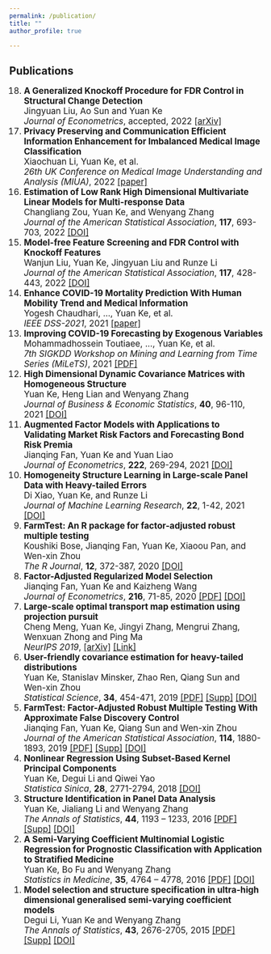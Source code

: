 ```yaml
---
permalink: /publication/
title: ""
author_profile: true

---
```

## Publications
<!--
1. <span style="font-size:0.9em;">**Enhance COVID-19 Mortality Prediction With Human Mobility Trend and Medical Information**    
  Yogesh Chaudhari, ..., Yuan Ke, et al.        
  *IEEE DSS-2021*, 2021, accepted.
1. <span style="font-size:0.9em;">**Improving COVID-19 Forecasting by Exogenous Variables**    
  Mohammadhossein Toutiaee, ..., Yuan Ke, et al.        
  *7th SIGKDD Workshop on Mining and Learning from Time Series (MiLeTS)*, 2021, accepted. [[arXiv](https://arxiv.org/abs/2107.10397)]
1. <span style="font-size:0.9em;">**Augmented Factor Models with Applications to Validating Market Risk Factors and Forecasting Bond Risk Premia**    
   Jianqing Fan, Yuan Ke and Yuan Liao      
   *Journal of Econometrics*, **222**, 269-294, 2021  [[PDF](http://yuan-ke.github.io/files/FanKeLiao_19.pdf)] &nbsp;  [[Supp](http://yuan-ke.github.io/files/FanKeLiao_19_supp.pdf)]  
1. <span style="font-size:0.9em;">**Homogeneity Structure Learning in Large-scale Panel Data with Heavy-tailed Errors**    
  Di Xiao, Yuan Ke, and Runze Li      
  *Journal of Machine Learning Research*, **22**(13), 1-42, 2021   [[DOI](http://jmlr.org/papers/v22/19-1018.html)]  
1. <span style="font-size:0.9em;">**FarmTest: An R package for factor-adjusted robust multiple testing**    
  Koushiki Bose, Jianqing Fan, Yuan Ke, Xiaoou Pan, and Wen-xin Zhou      
  *The R Journal*,**12**, 372-387, 2020   [[DOI](https://journal.r-project.org/archive/2021/RJ-2021-023/index.html)]
1. <span style="font-size:0.9em;">**Estimation of Low Rank High Dimensional Multivariate Linear Models for Multi-response Data**    
   Changliang Zou, Yuan Ke, and Wenyang Zhang      
   *Journal of the American Statistical Association*, accepted, 2020  [[DOI](https://doi.org/10.1080/01621459.2020.1799813)]      
1. <span style="font-size:0.9em;">**Model-free Feature Screening and FDR Control with Knockoff Features**    
   Wanjun Liu, Yuan Ke, Jingyuan Liu and Runze Li      
   *Journal of the American Statistical Association*, accepted, 2020  [[DOI](https://doi.org/10.1080/01621459.2020.1783274)]     
1. <span style="font-size:0.9em;">**High Dimensional Dynamic Covariance Matrices with Homogeneous Structure**      
   Yuan Ke, Heng Lian and Wenyang Zhang      
   *Journal of Business & Economic Statistics*, accepted, 2020    [[DOI](https://doi.org/10.1080/07350015.2020.1779079)]       
1. <span style="font-size:0.9em;">**Factor-Adjusted Regularized Model Selection**    
   Jianqing Fan, Yuan Ke and Kaizheng Wang      
   *Journal of Econometrics*, **216**, 71-85, 2020  [[PDF](http://yuan-ke.github.io/files/FARMselect.pdf)] &nbsp;  [[DOI](https://doi.org/10.1016/j.jeconom.2020.01.006)]     
1. <span style="font-size:0.9em;">**Large-scale optimal transport map estimation using projection pursuit**    
   Cheng Meng, Yuan Ke, Jingyi Zhang, Mengrui Zhang, Wenxuan Zhong and Ping Ma      
   *NeurIPS 2019*  [[PDF](http://yuan-ke.github.io/files/NIPS2019.pdf)] &nbsp;  [[DOI](https://papers.nips.cc/paper/9023-large-scale-optimal-transport-map-estimation-using-projection-pursuit)]     
1. <span style="font-size:0.9em;">**User-friendly covariance estimation for heavy-tailed distributions**    
   Yuan Ke, Stanislav Minsker, Zhao Ren, Qiang Sun and Wen-xin Zhou      
   *Statistical Science*, **34**, 454-471, 2019  [[PDF](http://yuan-ke.github.io/files/RobustCov.pdf)] &nbsp;  [[Supp](http://yuan-ke.github.io/files/RobustCov_supp.pdf)]   &nbsp; [[DOI](http://dx.doi.org/10.1214/19-STS711)]        
1. <span style="font-size:0.9em;">**FarmTest: Factor-Adjusted Robust Multiple Testing With Approximate False Discovery Control**    
   Jianqing Fan, Yuan Ke, Qiang Sun and Wen-xin Zhou      
   *Journal of the American Statistical Association*, **114**, 1880-1893, 2019  [[PDF](http://yuan-ke.github.io/files/FarmTest.pdf)] &nbsp;  [[Supp](http://yuan-ke.github.io/files/FarmTest_supp.pdf)]  &nbsp; [[DOI](https://doi.org/10.1080/01621459.2018.1527700)]        
1. <span style="font-size:0.9em;">**Nonlinear Regression Using Subset-Based Kernel Principal Components**    
   Yuan Ke, Degui Li and Qiwei Yao      
   *Statistica Sinica*, **28**, 2771-2794, 2018  [[PDF](http://yuan-ke.github.io/files/KeLiYao_16.pdf)] &nbsp;  [[DOI](http://www3.stat.sinica.edu.tw/statistica/J28N5/J28N528/J28N528.html)]     
1. <span style="font-size:0.9em;">**Structure Identification in Panel Data Analysis**    
   Yuan Ke, Jialiang Li and Wenyang Zhang      
   *The Annals of Statistics*, **44**, 1193 – 1233, 2016  [[PDF](http://yuan-ke.github.io/files/KeLiZhang_16.pdf)] &nbsp;  [[Supp](http://yuan-ke.github.io/files/KeLiZhang_16_supp.pdf)]  &nbsp; [[DOI](https://onlinelibrary.wiley.com/doi/abs/10.1002/sim.7034)]         
1. <span style="font-size:0.9em;">**A Semi-Varying Coefficient Multinomial Logistic Regression for Prognostic Classification with Application to Stratified Medicine**    
   Yuan Ke, Bo Fu and Wenyang Zhang      
   *Statistics in Medicine*, **35**, 4764 – 4778, 2016  [[PDF](http://yuan-ke.github.io/files/KeFuZhang_16.pdf)] &nbsp;   [[DOI](https://projecteuclid.org/euclid.aos/1460381691)]     
1. <span style="font-size:0.9em;">**Model selection and structure specification in ultra-high dimensional generalised semi-varying coefficient models**      
    Degui Li, Yuan Ke and Wenyang Zhang        
    *The Annals of Statistics*, **43**, 2676-2705, 2015  [[PDF](http://yuan-ke.github.io/files/LiKeZhang_15.pdf)] &nbsp;  [[Supp](http://yuan-ke.github.io/files/LiKeZhang_15_supp.pdf)]  &nbsp; [[DOI](https://projecteuclid.org/euclid.aos/1444222089)]     

-->


  <ol reversed style="font-size:17px">


  <li>
  <b>A Generalized Knockoff Procedure for FDR Control in Structural Change Detection</b> <br>
  Jingyuan Liu, Ao Sun and Yuan Ke <br>
  <i>Journal of Econometrics</i>, accepted, 2022
  <a href="https://arxiv.org/abs/2107.08359">[arXiv]</a>  
  </li>


  <li>
  <b>Privacy Preserving and Communication Efficient Information Enhancement for Imbalanced Medical Image Classification</b> <br>
  Xiaochuan Li, Yuan Ke, et al.      <br>
  <i>26th UK Conference on Medical Image Understanding and Analysis (MIUA)</i>, 2022  
    <a href="https://link.springer.com/chapter/10.1007/978-3-031-12053-4_49">[paper]</a>   
  </li>


  <li>
  <b>Estimation of Low Rank High Dimensional Multivariate Linear Models for Multi-response Data</b> <br>
  Changliang Zou, Yuan Ke, and Wenyang Zhang    <br>
  <i>Journal of the American Statistical Association</i>, <b>117</b>, 693-703, 2022   
  <a href="https://doi.org/10.1080/01621459.2020.1799813">[DOI]</a>  
  </li>

  <li>
  <b>Model-free Feature Screening and FDR Control with Knockoff Features</b> <br>
  Wanjun Liu, Yuan Ke, Jingyuan Liu and Runze Li   <br>
  <i>Journal of the American Statistical Association</i>, <b>117</b>, 428-443, 2022   
  <a href="https://doi.org/10.1080/01621459.2020.1783274">[DOI]</a>  
  </li>



  <li>
  <b>Enhance COVID-19 Mortality Prediction With Human Mobility Trend and Medical Information</b> <br>
  Yogesh Chaudhari, ..., Yuan Ke, et al.      <br>
  <i>IEEE DSS-2021</i>, 2021   
  <a href="https://ieeexplore.ieee.org/document/9780972">[paper]</a>  
  </li>


  <li>
  <b>Improving COVID-19 Forecasting by Exogenous Variables</b> <br>
  Mohammadhossein Toutiaee, ..., Yuan Ke, et al.     <br>
  <i>7th SIGKDD Workshop on Mining and Learning from Time Series (MiLeTS)</i>, 2021   
  <a href="https://kdd-milets.github.io/milets2021/papers/MiLeTS2021_paper_24.pdf">[PDF]</a>  
  </li>

  <li>
  <b>High Dimensional Dynamic Covariance Matrices with Homogeneous Structure</b> <br>
  Yuan Ke, Heng Lian and Wenyang Zhang  <br>
  <i>Journal of Business & Economic Statistics</i>, <b>40</b>, 96-110, 2021   
  <a href="https://doi.org/10.1080/07350015.2020.1779079">[DOI]</a>  
  </li>

  <li>
  <b>Augmented Factor Models with Applications to Validating Market Risk Factors and Forecasting Bond Risk Premia</b> <br>
  Jianqing Fan, Yuan Ke and Yuan Liao   <br>
  <i>Journal of Econometrics</i>, <b>222</b>, 269-294, 2021
  <a href="https://doi.org/10.1016/j.jeconom.2020.07.002">[DOI]</a>  
  </li>

  <li>
  <b>Homogeneity Structure Learning in Large-scale Panel Data with Heavy-tailed Errors</b> <br>
  Di Xiao, Yuan Ke, and Runze Li   <br>
  <i>Journal of Machine Learning Research</i>, <b>22</b>, 1-42, 2021
  <a href="http://jmlr.org/papers/v22/19-1018.html">[DOI]</a>  
  </li>

  <li>
  <b>FarmTest: An R package for factor-adjusted robust multiple testing</b> <br>
  Koushiki Bose, Jianqing Fan, Yuan Ke, Xiaoou Pan, and Wen-xin Zhou       <br>
  <i>The R Journal</i>, <b>12</b>, 372-387, 2020
  <a href="https://journal.r-project.org/archive/2021/RJ-2021-023/index.html">[DOI]</a>  
  </li>




  <li>
  <b>Factor-Adjusted Regularized Model Selection</b> <br>
  Jianqing Fan, Yuan Ke and Kaizheng Wang   <br>
  <i>Journal of Econometrics</i>, <b>216</b>, 71-85, 2020
  <a href="http://yuan-ke.github.io/files/FARMselect.pdf">[PDF]</a>
  <a href="https://doi.org/10.1016/j.jeconom.2020.01.006">[DOI]</a>  
  </li>

  <li>
  <b>Large-scale optimal transport map estimation using projection pursuit</b> <br>
  Cheng Meng, Yuan Ke, Jingyi Zhang, Mengrui Zhang, Wenxuan Zhong and Ping Ma  <br>
  <i>NeurIPS 2019</i>,   
  <a href="https://arxiv.org/abs/2106.05838">[arXiv]</a>
  <a href="https://papers.nips.cc/paper/9023-large-scale-optimal-transport-map-estimation-using-projection-pursuit">[Link]</a>  
  </li>

  <li>
  <b>User-friendly covariance estimation for heavy-tailed distributions</b> <br>
  Yuan Ke, Stanislav Minsker, Zhao Ren, Qiang Sun and Wen-xin Zhou  <br>
  <i>Statistical Science</i>, <b>34</b>, 454-471, 2019  
  <a href="http://yuan-ke.github.io/files/RobustCov.pdf">[PDF]</a>
  <a href="http://yuan-ke.github.io/files/RobustCov_supp.pdf">[Supp]</a>   
  <a href="http://dx.doi.org/10.1214/19-STS711">[DOI]</a>  
  </li>

  <li>
  <b>FarmTest: Factor-Adjusted Robust Multiple Testing With Approximate False Discovery Control</b> <br>
  Jianqing Fan, Yuan Ke, Qiang Sun and Wen-xin Zhou  <br>
  <i>Journal of the American Statistical Association</i>, <b>114</b>, 1880-1893, 2019  
  <a href="http://yuan-ke.github.io/files/FarmTest.pdf">[PDF]</a>
  <a href="http://yuan-ke.github.io/files/FarmTest_supp.pdf">[Supp]</a>   
  <a href="https://doi.org/10.1080/01621459.2018.1527700">[DOI]</a>  
  </li>

  <li>
  <b>Nonlinear Regression Using Subset-Based Kernel Principal Components</b> <br>
  Yuan Ke, Degui Li and Qiwei Yao <br>
  <i>Statistica Sinica</i>, <b>28</b>, 2771-2794, 2018   
  <a href="http://www3.stat.sinica.edu.tw/statistica/J28N5/J28N528/J28N528.html">[DOI]</a>  
  </li>

  <li>
  <b>Structure Identification in Panel Data Analysis</b> <br>
  Yuan Ke, Jialiang Li and Wenyang Zhang <br>
  <i>The Annals of Statistics</i>, <b>44</b>, 1193 – 1233, 2016  <a href="http://yuan-ke.github.io/files/KeLiZhang_16.pdf">[PDF]</a>  
  <a href="http://yuan-ke.github.io/files/KeLiZhang_16_supp.pdf">[Supp]</a>  
  <a href="https://projecteuclid.org/euclid.aos/1460381691">[DOI]</a>  
  </li>

  <li>
  <b>A Semi-Varying Coefficient Multinomial Logistic Regression for Prognostic Classification with Application to Stratified Medicine</b> <br>
  Yuan Ke, Bo Fu and Wenyang Zhang <br>
  <i>Statistics in Medicine</i>, <b>35</b>, 4764 – 4778, 2016  <a href="http://yuan-ke.github.io/files/KeFuZhang_16.pdf">[PDF]</a>  
  <a href="https://onlinelibrary.wiley.com/doi/abs/10.1002/sim.7034">[DOI]</a>  
  </li>

  <li>
  <b>Model selection and structure specification in ultra-high dimensional generalised semi-varying coefficient models</b> <br>
  Degui Li, Yuan Ke and Wenyang Zhang <br>
  <i>The Annals of Statistics</i>, <b>43</b>, 2676-2705, 2015  <a href="http://yuan-ke.github.io/files/LiKeZhang_15.pdf">[PDF]</a>  
  <a href="http://yuan-ke.github.io/files/LiKeZhang_15_supp.pdf">[Supp]</a>  
  <a href="https://projecteuclid.org/euclid.aos/1444222089">[DOI]</a>  
  </li>

  </ol>

<!--
## Preprints

1. <span style="font-size:0.9em;">**Feature screening for high-dimensional optimal transport problems with approximate FDP control**    
Cheng Meng, Yuan Ke, Jingyi Zhang, Huimin Cheng, Yongkai Chen, Wenxuan Zhong and Ping Ma
1. <span style="font-size:0.9em;">**Best Subset Selection: Statistical Computing Meets Quantum Computing**    
Wenxuan Zhong, Yuan Ke, Ye Wang, Yongkai Chen, Jinyang Chen and Ping Ma [[arXiv](https://arxiv.org/abs/2107.08359)]
1. <span style="font-size:0.9em;">**A Generalized Knockoff Procedure for FDR Control in Structural Change Detection**    
Jingyuan Liu, Ao Sun and Yuan Ke [[arXiv](https://arxiv.org/abs/2108.10595)]
1. <span style="font-size:0.9em;">**Dimension Reduction in Time Series Under the Presence of Conditional Heteroscedasticity**    
Murilo da Silva, T.N. Sriram and Yuan Ke
1. <span style="font-size:0.9em;">**Nonasymptotic theories for tail-robust autocovariance matrix estimation methods**    
Haotian Xu, Yuan Ke, Stéphane Guerrier and Runze Li
<li>

</li>
-->


<!--
<ol style="font-size:17px">

<li>
<b>Feature screening for high-dimensional optimal transport problems with approximate FDP control</b> <br>
Cheng Meng, Yuan Ke, Jingyi Zhang, Huimin Cheng, Yongkai Chen, Wenxuan Zhong and Ping Ma    
</li>


<b>Best Subset Selection: Statistical Computing Meets Quantum Computing</b> <br>
Wenxuan Zhong, Yuan Ke, Ye Wang, Yongkai Chen, Jinyang Chen and Ping Ma    
<a href="https://arxiv.org/abs/2107.08359">[arXiv]</a>  


<li>
<b>Dimension Reduction in Time Series Under the Presence of Conditional Heteroscedasticity</b> <br>
Murilo da Silva, T.N. Sriram and Yuan Ke   
</li>

<li>
<b>Nonasymptotic theories for tail-robust autocovariance matrix estimation methods</b> <br>
Haotian Xu, Yuan Ke, Stéphane Guerrier and Runze Li
</li>

</ol>
-->

